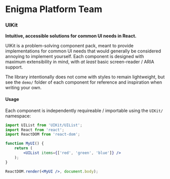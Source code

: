 # Enigma Platform Team
### UIKit

**Intuitive, accessible solutions for common UI needs in React.**

UIKit is a problem-solving component pack, meant to provide implementations for common UI needs that would generally be considered annoying to implement yourself. Each component is designed with maximum extensibility in mind, with _at least_ basic screen-reader / ARIA support.

The library intentionally does not come with styles to remain lightweight, but see the `demo/` folder of each component for reference and inspiration when writing your own.

#### Usage

Each component is independently requireable / importable using the `UIKit/` namespace:

```jsx
import UIList from 'UIKit/UIList';
import React from 'react';
import ReactDOM from 'react-dom';

function MyUI() {
    return (
        <UIList items={['red', 'green', 'blue']} />
    );
}

ReactDOM.render(<MyUI />, document.body);
```
